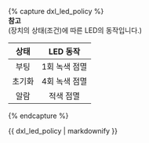 {% capture dxl_led_policy %}  
**참고**  
(장치의 상태(조건)에 따른 LED의 동작입니다.)

| 상태     | LED 동작      |
|:--------:|:-------------:|
| 부팅     | 1회 녹색 점멸 |
| 초기화   | 4회 녹색 점멸 |
| 알람     | 적색 점멸     |

{% endcapture %}
<div class="notice--danger">{{ dxl_led_policy | markdownify }}</div>
